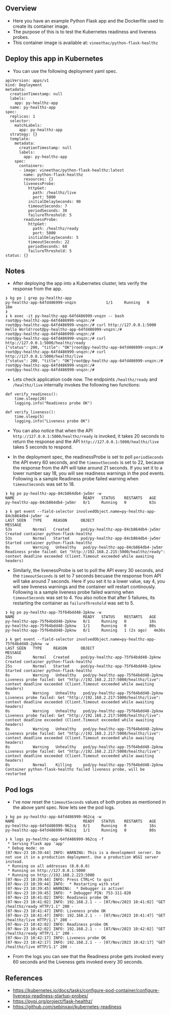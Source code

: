 ## Overview
* Here you have an example Python Flask app and the Dockerfile used to create its container image.
* The purpose of this is to test the Kubernetes readiness and liveness probes.
* This container image is available at: `vineethac/python-flask-healthz`

## Deploy this app in Kubernetes
* You can use the following deployment yaml spec.

```
apiVersion: apps/v1
kind: Deployment
metadata:
  creationTimestamp: null
  labels:
    app: py-healthz-app
  name: py-healthz-app
spec:
  replicas: 1
  selector:
    matchLabels:
      app: py-healthz-app
  strategy: {}
  template:
    metadata:
      creationTimestamp: null
      labels:
        app: py-healthz-app
    spec:
      containers:
      - image: vineethac/python-flask-healthz:latest
        name: python-flask-healthz
        resources: {}
        livenessProbe:
          httpGet:
            path: /healthz/live
            port: 5000
          initialDelaySeconds: 90
          timeoutSeconds: 7
          periodSeconds: 30
          failureThreshold: 5
        readinessProbe:
          httpGet:
            path: /healthz/ready
            port: 5000
          initialDelaySeconds: 5
          timeoutSeconds: 22
          periodSeconds: 60
          failureThreshold: 5
status: {}

```

## Notes
* After deploying the app into a Kubernetes cluster, lets verify the response from the app.  

```
❯ kg po | grep py-healthz-app
py-healthz-app-64fd486999-vnqzn             1/1     Running   0          16m
❯
❯ k exec -it py-healthz-app-64fd486999-vnqzn -- bash
root@py-healthz-app-64fd486999-vnqzn:/#
root@py-healthz-app-64fd486999-vnqzn:/# curl http://127.0.0.1:5000
Hello World!root@py-healthz-app-64fd486999-vnqzn:/#
root@py-healthz-app-64fd486999-vnqzn:/#
root@py-healthz-app-64fd486999-vnqzn:/# curl http://127.0.0.1:5000/healthz/ready
{"status": 200, "title": "OK"}root@py-healthz-app-64fd486999-vnqzn:/#
root@py-healthz-app-64fd486999-vnqzn:/# curl http://127.0.0.1:5000/healthz/live
{"status": 200, "title": "OK"}root@py-healthz-app-64fd486999-vnqzn:/#
root@py-healthz-app-64fd486999-vnqzn:/#
root@py-healthz-app-64fd486999-vnqzn:/#
```

* Lets check application code now. The endpoints `/healthz/ready` and `/healthz/live` internally invokes the following two functions:

```
def verify_readiness():
    time.sleep(20)
    logging.info("Readiness probe OK")

def verify_liveness():
    time.sleep(5)
    logging.info("Liveness probe OK")

```
* You can also notice that when the API `http://127.0.0.1:5000/healthz/ready` is invoked, it takes 20 seconds to return the response and the API `http://127.0.0.1:5000/healthz/live` takes 5 seconds to respond. 

* In the deployment spec, the readinessProbe is set to poll `periodSeconds` the API every 60 seconds, and the `timeoutSeconds` is set to 22, because the response from the API will take around 21 seconds. If you set it to a lower number say 18, you will see readiness warnings in the pod events. Following is a sample Readiness probe failed warning when `timeoutSeconds` was set to 18.

```
❯ kg po py-healthz-app-84cb864db4-jw5mr -w
NAME                              READY   STATUS    RESTARTS   AGE
py-healthz-app-84cb864db4-jw5mr   0/1     Running   0          63s

❯ k get event --field-selector involvedObject.name=py-healthz-app-84cb864db4-jw5mr -w
LAST SEEN   TYPE     REASON      OBJECT                                MESSAGE
53s         Normal   Created     pod/py-healthz-app-84cb864db4-jw5mr   Created container python-flask-healthz
53s         Normal   Started     pod/py-healthz-app-84cb864db4-jw5mr   Started container python-flask-healthz
0s          Warning   Unhealthy   pod/py-healthz-app-84cb864db4-jw5mr   Readiness probe failed: Get "http://192.168.2.215:5000/healthz/ready": context deadline exceeded (Client.Timeout exceeded while awaiting headers)
```

* Similarly, the livenessProbe is set to poll the API every 30 seconds, and the `timeoutSeconds` is set to 7 seconds becuase the response from API will take around 7 seconds. Here if you set it to a lower value, say 4, you will see liveness warnings and the container will restart continously. Following is a sample liveness probe failed warning when `timeoutSeconds` was set to 4. You also notice that after 5 failures, its restarting the container as `failureThreshold` was set to 5.

```
❯ kg po py-healthz-app-75f64bdd48-2pknw -w
NAME                              READY   STATUS    RESTARTS   AGE
py-healthz-app-75f64bdd48-2pknw   0/1     Running   0          18s
py-healthz-app-75f64bdd48-2pknw   1/1     Running   0          80s
py-healthz-app-75f64bdd48-2pknw   0/1     Running   1 (2s ago)   4m36s

❯ k get event --field-selector involvedObject.name=py-healthz-app-75f64bdd48-2pknw -w
LAST SEEN   TYPE     REASON      OBJECT                                MESSAGE
25s         Normal   Created     pod/py-healthz-app-75f64bdd48-2pknw   Created container python-flask-healthz
25s         Normal   Started     pod/py-healthz-app-75f64bdd48-2pknw   Started container python-flask-healthz
0s          Warning   Unhealthy   pod/py-healthz-app-75f64bdd48-2pknw   Liveness probe failed: Get "http://192.168.2.217:5000/healthz/live": context deadline exceeded (Client.Timeout exceeded while awaiting headers)
0s          Warning   Unhealthy   pod/py-healthz-app-75f64bdd48-2pknw   Liveness probe failed: Get "http://192.168.2.217:5000/healthz/live": context deadline exceeded (Client.Timeout exceeded while awaiting headers)
0s          Warning   Unhealthy   pod/py-healthz-app-75f64bdd48-2pknw   Liveness probe failed: Get "http://192.168.2.217:5000/healthz/live": context deadline exceeded (Client.Timeout exceeded while awaiting headers)
0s          Warning   Unhealthy   pod/py-healthz-app-75f64bdd48-2pknw   Liveness probe failed: Get "http://192.168.2.217:5000/healthz/live": context deadline exceeded (Client.Timeout exceeded while awaiting headers)
0s          Warning   Unhealthy   pod/py-healthz-app-75f64bdd48-2pknw   Liveness probe failed: Get "http://192.168.2.217:5000/healthz/live": context deadline exceeded (Client.Timeout exceeded while awaiting headers)
0s          Normal    Killing     pod/py-healthz-app-75f64bdd48-2pknw   Container python-flask-healthz failed liveness probe, will be restarted

```

## Pod logs
* I've now reset the `timeoutSeconds` values of both probes as mentioned in the above yaml spec. Now lets see the pod logs.

```
❯ kg po py-healthz-app-64fd486999-962cq -w
NAME                              READY   STATUS    RESTARTS   AGE
py-healthz-app-64fd486999-962cq   0/1     Running   0          16s
py-healthz-app-64fd486999-962cq   1/1     Running   0          80s

❯ k logs py-healthz-app-64fd486999-962cq -f
 * Serving Flask app 'app'
 * Debug mode: on
[07-Nov-23 10:39:44] INFO: WARNING: This is a development server. Do not use it in a production deployment. Use a production WSGI server instead.
 * Running on all addresses (0.0.0.0)
 * Running on http://127.0.0.1:5000
 * Running on http://192.168.2.223:5000
[07-Nov-23 10:39:44] INFO: Press CTRL+C to quit
[07-Nov-23 10:39:44] INFO:  * Restarting with stat
[07-Nov-23 10:39:45] WARNING:  * Debugger is active!
[07-Nov-23 10:39:45] INFO:  * Debugger PIN: 753-311-820
[07-Nov-23 10:41:02] INFO: Readiness probe OK
[07-Nov-23 10:41:02] INFO: 192.168.2.1 - - [07/Nov/2023 10:41:02] "GET /healthz/ready HTTP/1.1" 200 -
[07-Nov-23 10:41:47] INFO: Liveness probe OK
[07-Nov-23 10:41:47] INFO: 192.168.2.1 - - [07/Nov/2023 10:41:47] "GET /healthz/live HTTP/1.1" 200 -
[07-Nov-23 10:42:02] INFO: Readiness probe OK
[07-Nov-23 10:42:02] INFO: 192.168.2.1 - - [07/Nov/2023 10:42:02] "GET /healthz/ready HTTP/1.1" 200 -
[07-Nov-23 10:42:17] INFO: Liveness probe OK
[07-Nov-23 10:42:17] INFO: 192.168.2.1 - - [07/Nov/2023 10:42:17] "GET /healthz/live HTTP/1.1" 200 -
```

* From the logs you can see that the Readiness probe gets invoked every 60 seconds and the Liveness gets invoked every 30 seconds.

## References
* https://kubernetes.io/docs/tasks/configure-pod-container/configure-liveness-readiness-startup-probes/
* https://pypi.org/project/flask-healthz/
* https://github.com/sebinxavi/kubernetes-readiness



